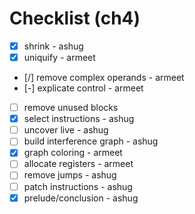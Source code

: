 # Checklist (ch4)

- [x] shrink - ashug
- [x] uniquify - armeet
- [/] remove complex operands - armeet
- [-] explicate control - armeet
- [ ] remove unused blocks
- [x] select instructions - ashug
- [ ] uncover live - ashug
- [ ] build interference graph - ashug
- [x] graph coloring - armeet
- [ ] allocate registers - armeet
- [ ] remove jumps - ashug
- [ ] patch instructions - ashug
- [x] prelude/conclusion - ashug
